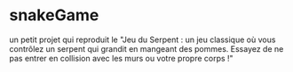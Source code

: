 # snakeGame
un petit projet qui reproduit le "Jeu du Serpent : un jeu classique où vous contrôlez un serpent qui grandit en mangeant des pommes. Essayez de ne pas entrer en collision avec les murs ou votre propre corps !"
